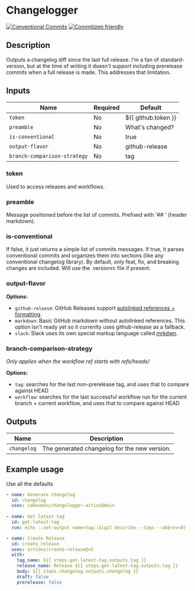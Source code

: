 # Changelogger

[![Conventional Commits](https://img.shields.io/badge/Conventional%20Commits-1.0.0-yellow.svg)](https://conventionalcommits.org)
[![Commitizen friendly](https://img.shields.io/badge/commitizen-friendly-brightgreen.svg)](http://commitizen.github.io/cz-cli/)

## Description

Outputs a changelog diff since the last full release. I'm a fan of standard-version, but at the time of writing it doesn't support including prerelease commits when a full release is made. This addresses that limitation.

## Inputs

| Name | Required | Default |
| ----- | --- | --- |
| `token` | No | ${{ github.token }} |
| `preamble` | No | What's changed? |
| `is-conventional` | No | true |
| `output-flavor` | No | github-release |
| `branch-comparison-strategy` | No | tag |

### token

Used to access releases and workflows.

### preamble

Message positioned before the list of commits. Prefixed with '## ' (header markdown).

### is-conventional

If false, it just returns a simple list of commits messages. If true, it parses conventional commits and organizes them into sections (like any conventional changelog library). By default, only feat, fix, and breaking changes are included. Will use the .versionrc file if present.

### output-flavor

**Options:**
* `github-release`: GitHub Releases support [autolinked references + formatting](https://docs.github.com/en/get-started/writing-on-github/working-with-advanced-formatting/autolinked-references-and-urls).
* `markdown`: Basic GitHub markdown without autolinked references. This option isn't ready yet so it currenlty uses github-release as a fallback.
* `slack`: Slack uses its own special markup language called [mrkdwn](https://api.slack.com/reference/surfaces/formatting).

### branch-comparison-strategy

_Only applies when the workflow ref starts with refs/heads/_

**Options:**
* `tag`: searches for the last non-prerelease tag, and uses that to compare against HEAD
* `workflow`: searches for the last successful workflow run for the current branch + current workflow, and uses that to compare against HEAD

## Outputs

| Name | Description |
| ----- | --- |
| `changelog` | The generated changelog for the new version. |

## Example usage

Use all the defaults

```yaml
- name: Generate changelog
  id: changelog
  uses: cabauman/changelogger-action@main
  
- name: Get latest tag
  id: get-latest-tag
  run: echo ::set-output name=tag::$(git describe --tags --abbrev=0)

- name: Create Release
  id: create_release
  uses: actions/create-release@v1
  with:
    tag_name: ${{ steps.get-latest-tag.outputs.tag }}
    release_name: Release ${{ steps.get-latest-tag.outputs.tag }}
    body: ${{ steps.changelog.outputs.changelog }}
    draft: false
    prerelease: false
```
